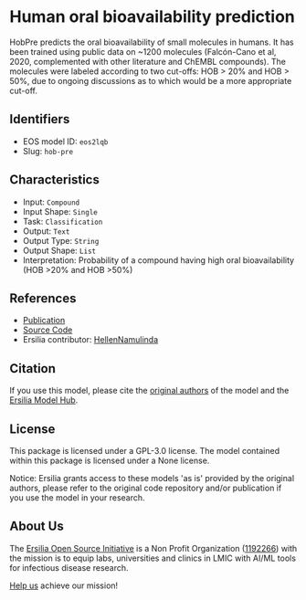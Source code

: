 # Human oral bioavailability prediction

HobPre predicts the oral bioavailability of small molecules in humans. It has been trained using public data on ~1200 molecules (Falcón-Cano et al, 2020, complemented with other literature and ChEMBL compounds). The molecules were labeled according to two cut-offs: HOB > 20% and HOB > 50%, due to ongoing discussions as to which would be a more appropriate cut-off.

## Identifiers

* EOS model ID: `eos2lqb`
* Slug: `hob-pre`

## Characteristics

* Input: `Compound`
* Input Shape: `Single`
* Task: `Classification`
* Output: `Text`
* Output Type: `String`
* Output Shape: `List`
* Interpretation: Probability of a compound having high oral bioavailability (HOB >20% and HOB >50%)

## References

* [Publication](https://doi.org/10.1186/s13321-021-00580-6)
* [Source Code](https://github.com/whymin/HOB)
* Ersilia contributor: [HellenNamulinda](https://github.com/HellenNamulinda)

## Citation

If you use this model, please cite the [original authors](https://doi.org/10.1186/s13321-021-00580-6) of the model and the [Ersilia Model Hub](https://github.com/ersilia-os/ersilia/blob/master/CITATION.cff).

## License

This package is licensed under a GPL-3.0 license. The model contained within this package is licensed under a None license.

Notice: Ersilia grants access to these models 'as is' provided by the original authors, please refer to the original code repository and/or publication if you use the model in your research.

## About Us

The [Ersilia Open Source Initiative](https://ersilia.io) is a Non Profit Organization ([1192266](https://register-of-charities.charitycommission.gov.uk/charity-search/-/charity-details/5170657/full-print)) with the mission is to equip labs, universities and clinics in LMIC with AI/ML tools for infectious disease research.

[Help us](https://www.ersilia.io/donate) achieve our mission!